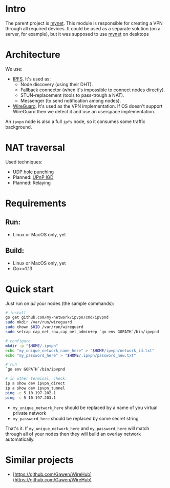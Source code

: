 # Intro

The parent project is [mynet](https://github.com/my-network/mynet). This module is responsible for creating a VPN
through all required devices. It could be used as a separate solution (on a server, for example), but it was
supposed to use [mynet](https://github.com/my-network/mynet) on desktops

# Architecture

We use:
* [IPFS](https://ipfs.io/). It's used as:
  - Node discovery (using their DHT).
  - Fallback connector (when it's impossible to connect nodes directly).
  - STUN-replacement (tools to pass-trough a NAT).
  - Messenger (to send notification among nodes). 
* [WireGuard](https://www.wireguard.com/). It's used as the VPN implementation. If OS doesn't support WireGuard then we
  detect it and use an userspace implementation.

An `ipvpn` node is also a full `ipfs` node, so it consumes some traffic background.

# NAT traversal

Used techniques:
 * [UDP hole punching](https://en.wikipedia.org/wiki/UDP_hole_punching)
 * Planned: [UPnP IGD](https://en.wikipedia.org/wiki/Internet_Gateway_Device_Protocol)
 * Planned: Relaying

# Requirements

## Run:

* Linux or MacOS only, yet

## Build:
* Linux or MacOS only, yet
* Go>=1.13

# Quick start

Just run on *all* your nodes (the sample commands):
```sh
# install
go get github.com/my-network/ipvpn/cmd/ipvpnd
sudo mkdir /var/run/wireguard
sudo chown $UID /var/run/wireguard
sudo setcap cap_net_raw,cap_net_admin+ep `go env GOPATH`/bin/ipvpnd

# configure
mkdir -p "$HOME/.ipvpn"
echo "my_unique_network_name_here" > "$HOME/ipvpn/network_id.txt"
echo "my_password_here" > "$HOME/.ipvpn/password_new.txt"

# run
`go env GOPATH`/bin/ipvpnd

# in other terminal, check:
ip a show dev ipvpn_direct
ip a show dev ipvpn_tunnel
ping -c 5 10.197.202.1
ping -c 5 10.197.203.1
```

* `my_unique_network_here` should be replaced by a name of you virtual private network
* `my_password_here` should be replaced by some secret string

That's it. If `my_unique_network_here` and `my_password_here` will match through all of your nodes then they will build an overlay
network automatically. 

# Similar projects
* [https://github.com/Gawen/WireHub](https://github.com/Gawen/WireHub)